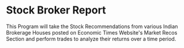 # Stock Broker Report
This Program will take the Stock Recommendations from various Indian Brokerage Houses posted on Economic Times Website's Market Recos Section and perform trades to analyze their returns over a time period.
